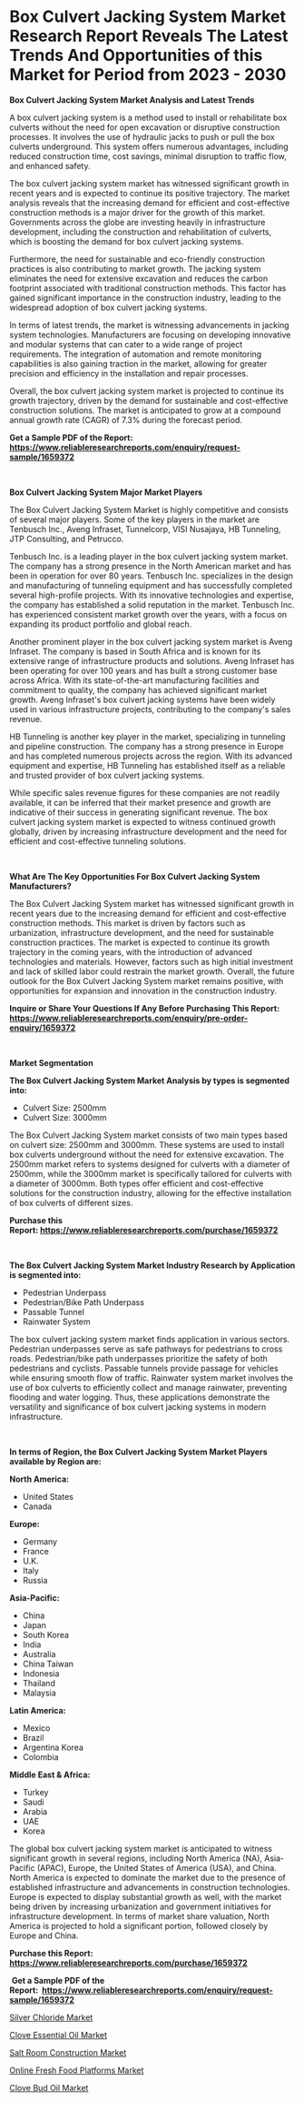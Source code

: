 <p><h1>Box Culvert Jacking System Market Research Report Reveals The Latest Trends And Opportunities of this Market for Period from 2023 - 2030</h1></p><p><strong>Box Culvert Jacking System Market Analysis and Latest Trends</strong></p>
<p><p>A box culvert jacking system is a method used to install or rehabilitate box culverts without the need for open excavation or disruptive construction processes. It involves the use of hydraulic jacks to push or pull the box culverts underground. This system offers numerous advantages, including reduced construction time, cost savings, minimal disruption to traffic flow, and enhanced safety.</p><p>The box culvert jacking system market has witnessed significant growth in recent years and is expected to continue its positive trajectory. The market analysis reveals that the increasing demand for efficient and cost-effective construction methods is a major driver for the growth of this market. Governments across the globe are investing heavily in infrastructure development, including the construction and rehabilitation of culverts, which is boosting the demand for box culvert jacking systems.</p><p>Furthermore, the need for sustainable and eco-friendly construction practices is also contributing to market growth. The jacking system eliminates the need for extensive excavation and reduces the carbon footprint associated with traditional construction methods. This factor has gained significant importance in the construction industry, leading to the widespread adoption of box culvert jacking systems.</p><p>In terms of latest trends, the market is witnessing advancements in jacking system technologies. Manufacturers are focusing on developing innovative and modular systems that can cater to a wide range of project requirements. The integration of automation and remote monitoring capabilities is also gaining traction in the market, allowing for greater precision and efficiency in the installation and repair processes.</p><p>Overall, the box culvert jacking system market is projected to continue its growth trajectory, driven by the demand for sustainable and cost-effective construction solutions. The market is anticipated to grow at a compound annual growth rate (CAGR) of 7.3% during the forecast period.</p></p>
<p><strong>Get a Sample PDF of the Report:&nbsp; <a href="https://www.reliableresearchreports.com/enquiry/request-sample/1659372">https://www.reliableresearchreports.com/enquiry/request-sample/1659372</a></strong></p>
<p>&nbsp;</p>
<p><strong>Box Culvert Jacking System Major Market Players</strong></p>
<p><p>The Box Culvert Jacking System Market is highly competitive and consists of several major players. Some of the key players in the market are Tenbusch Inc., Aveng Infraset, Tunnelcorp, VISI Nusajaya, HB Tunneling, JTP Consulting, and Petrucco.</p><p>Tenbusch Inc. is a leading player in the box culvert jacking system market. The company has a strong presence in the North American market and has been in operation for over 80 years. Tenbusch Inc. specializes in the design and manufacturing of tunneling equipment and has successfully completed several high-profile projects. With its innovative technologies and expertise, the company has established a solid reputation in the market. Tenbusch Inc. has experienced consistent market growth over the years, with a focus on expanding its product portfolio and global reach.</p><p>Another prominent player in the box culvert jacking system market is Aveng Infraset. The company is based in South Africa and is known for its extensive range of infrastructure products and solutions. Aveng Infraset has been operating for over 100 years and has built a strong customer base across Africa. With its state-of-the-art manufacturing facilities and commitment to quality, the company has achieved significant market growth. Aveng Infraset's box culvert jacking systems have been widely used in various infrastructure projects, contributing to the company's sales revenue.</p><p>HB Tunneling is another key player in the market, specializing in tunneling and pipeline construction. The company has a strong presence in Europe and has completed numerous projects across the region. With its advanced equipment and expertise, HB Tunneling has established itself as a reliable and trusted provider of box culvert jacking systems.</p><p>While specific sales revenue figures for these companies are not readily available, it can be inferred that their market presence and growth are indicative of their success in generating significant revenue. The box culvert jacking system market is expected to witness continued growth globally, driven by increasing infrastructure development and the need for efficient and cost-effective tunneling solutions.</p></p>
<p>&nbsp;</p>
<p><strong>What Are The Key Opportunities For Box Culvert Jacking System Manufacturers?</strong></p>
<p><p>The Box Culvert Jacking System market has witnessed significant growth in recent years due to the increasing demand for efficient and cost-effective construction methods. This market is driven by factors such as urbanization, infrastructure development, and the need for sustainable construction practices. The market is expected to continue its growth trajectory in the coming years, with the introduction of advanced technologies and materials. However, factors such as high initial investment and lack of skilled labor could restrain the market growth. Overall, the future outlook for the Box Culvert Jacking System market remains positive, with opportunities for expansion and innovation in the construction industry.</p></p>
<p><strong>Inquire or Share Your Questions If Any Before Purchasing This Report: <a href="https://www.reliableresearchreports.com/enquiry/pre-order-enquiry/1659372">https://www.reliableresearchreports.com/enquiry/pre-order-enquiry/1659372</a></strong></p>
<p>&nbsp;</p>
<p><strong>Market Segmentation</strong></p>
<p><strong>The Box Culvert Jacking System Market Analysis by types is segmented into:</strong></p>
<p><ul><li>Culvert Size: 2500mm</li><li>Culvert Size: 3000mm</li></ul></p>
<p><p>The Box Culvert Jacking System market consists of two main types based on culvert size: 2500mm and 3000mm. These systems are used to install box culverts underground without the need for extensive excavation. The 2500mm market refers to systems designed for culverts with a diameter of 2500mm, while the 3000mm market is specifically tailored for culverts with a diameter of 3000mm. Both types offer efficient and cost-effective solutions for the construction industry, allowing for the effective installation of box culverts of different sizes.</p></p>
<p><strong>Purchase this Report:&nbsp;<a href="https://www.reliableresearchreports.com/purchase/1659372">https://www.reliableresearchreports.com/purchase/1659372</a></strong></p>
<p>&nbsp;</p>
<p><strong>The Box Culvert Jacking System Market Industry Research by Application is segmented into:</strong></p>
<p><ul><li>Pedestrian Underpass</li><li>Pedestrian/Bike Path Underpass</li><li>Passable Tunnel</li><li>Rainwater System</li></ul></p>
<p><p>The box culvert jacking system market finds application in various sectors. Pedestrian underpasses serve as safe pathways for pedestrians to cross roads. Pedestrian/bike path underpasses prioritize the safety of both pedestrians and cyclists. Passable tunnels provide passage for vehicles while ensuring smooth flow of traffic. Rainwater system market involves the use of box culverts to efficiently collect and manage rainwater, preventing flooding and water logging. Thus, these applications demonstrate the versatility and significance of box culvert jacking systems in modern infrastructure.</p></p>
<p>&nbsp;</p>
<p><strong>In terms of Region, the Box Culvert Jacking System Market Players available by Region are:</strong></p>
<p>
    <p> <strong> North America: </strong>
        <ul>
            <li>United States</li>
            <li>Canada</li>
        </ul>
        </p> 
    <p> <strong> Europe: </strong>
        <ul>
            <li>Germany</li>
            <li>France</li>
            <li>U.K.</li>
            <li>Italy</li>
            <li>Russia</li>
        </ul>
        </p> 
    <p> <strong> Asia-Pacific: </strong>
        <ul>
            <li>China</li>
            <li>Japan</li>
            <li>South Korea</li>
            <li>India</li>
            <li>Australia</li>
            <li>China Taiwan</li>
            <li>Indonesia</li>
            <li>Thailand</li>
            <li>Malaysia</li>
        </ul>
        </p> 
    <p> <strong> Latin America: </strong>
        <ul>
            <li>Mexico</li>
            <li>Brazil</li>
            <li>Argentina Korea</li>
            <li>Colombia</li>
        </ul>
        </p> 
    <p> <strong> Middle East & Africa: </strong>
        <ul>
            <li>Turkey</li>
            <li>Saudi</li>
            <li>Arabia</li>
            <li>UAE</li>
            <li>Korea</li>
        </ul>
    </p>
    </p>
<p><p>The global box culvert jacking system market is anticipated to witness significant growth in several regions, including North America (NA), Asia-Pacific (APAC), Europe, the United States of America (USA), and China. North America is expected to dominate the market due to the presence of established infrastructure and advancements in construction technologies. Europe is expected to display substantial growth as well, with the market being driven by increasing urbanization and government initiatives for infrastructure development. In terms of market share valuation, North America is projected to hold a significant portion, followed closely by Europe and China.</p></p>
<p><strong>Purchase this Report: <a href="https://www.reliableresearchreports.com/purchase/1659372">https://www.reliableresearchreports.com/purchase/1659372</a></strong></p>
<p>&nbsp;<strong>Get a Sample PDF of the Report:&nbsp;&nbsp;<a href="https://www.reliableresearchreports.com/enquiry/request-sample/1659372">https://www.reliableresearchreports.com/enquiry/request-sample/1659372</a></strong></p>
<p><strong></strong></p>
<p><p><a href="https://www.linkedin.com/pulse/silver-chloride-market-size-2023-2030-global-industrial/">Silver Chloride Market</a></p><p><a href="https://medium.com/@chiragreportprime3/clove-essential-oil-market-size-growth-forecast-2023-2030-91997e2a8c9f">Clove Essential Oil Market</a></p><p><a href="https://www.linkedin.com/pulse/salt-room-construction-market-size-2023-2030-global-industrial/">Salt Room Construction Market</a></p><p><a href="https://www.linkedin.com/pulse/online-fresh-food-platforms-market-research-report-provides/">Online Fresh Food Platforms Market</a></p><p><a href="https://medium.com/@jhonwin654/clove-bud-oil-market-size-growth-forecast-2023-2030-4f0a209a0e13">Clove Bud Oil Market</a></p></p>